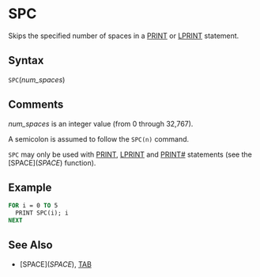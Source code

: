 # SPC

Skips the specified number of spaces in a [PRINT](PRINT) or [LPRINT](PRINT) statement.

## Syntax

`SPC`(*num_spaces*)

## Comments

*num_spaces* is an integer value (from 0 through 32,767).

A semicolon is assumed to follow the `SPC(n)` command.

`SPC` may only be used with [PRINT](PRINT), [LPRINT](LPRINT) and [PRINT#](PRINT-FILE) statements (see the [SPACE$](SPACE$) function).

## Example

```vb
FOR i = 0 TO 5
  PRINT SPC(i); i
NEXT
```

## See Also

- [SPACE$](SPACE$), [TAB](TAB)
